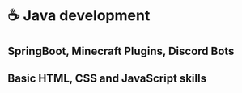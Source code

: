 # ☕️ Java development 
## SpringBoot, Minecraft Plugins, Discord Bots

## Basic HTML, CSS and JavaScript skills 